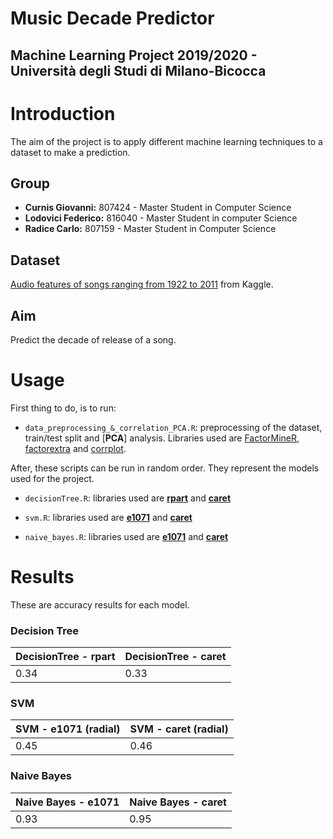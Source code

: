 # Music Decade Predictor

## Machine Learning Project 2019/2020 - Università degli Studi di Milano-Bicocca

# Introduction
The aim of the project is to apply different machine learning techniques to a dataset to make a prediction.

## Group 
* **Curnis Giovanni:** 807424 - Master Student in Computer Science
* **Lodovici Federico:** 816040 - Master Student in computer Science
* **Radice Carlo:** 807159 - Master Student in Computer Science

## Dataset

[Audio features of songs ranging from 1922 to 2011](https://www.kaggle.com/uciml/msd-audio-features) from Kaggle.

## Aim
Predict the decade of release of a song.

# Usage
First thing to do, is to run:
* ``` data_preprocessing_&_correlation_PCA.R ```: preprocessing of the dataset, train/test split and [**PCA**] analysis. Libraries used are [FactorMineR](https://www.rdocumentation.org/packages/FactoMineR/versions/2.1), [factorextra](https://www.rdocumentation.org/packages/factoextra/versions/1.0.3) and [corrplot](https://cran.r-project.org/web/packages/corrplot/vignettes/corrplot-intro.html).

After, these scripts can be run in random order. They represent the models used for the project.

* ``` decisionTree.R ```: libraries used are [**rpart**](https://www.rdocumentation.org/packages/rpart/versions/4.1-15/topics/rpart) and [**caret**](http://topepo.github.io/caret/index.html)

* ``` svm.R ```: libraries used are [**e1071**](https://www.rdocumentation.org/packages/e1071/versions/1.7-3) and [**caret**](http://topepo.github.io/caret/index.html)

* ``` naive_bayes.R ```: libraries used are [**e1071**](https://www.rdocumentation.org/packages/e1071/versions/1.7-3) and [**caret**](http://topepo.github.io/caret/index.html)

# Results
These are accuracy results for each model.

### **Decision Tree**
| DecisionTree - rpart | DecisionTree - caret |
|:--- |:--- |
| 0.34 | 0.33 |

### **SVM**
| SVM - e1071 (radial) | SVM - caret (radial) |
|:--- |:--- | 
| 0.45 | 0.46 |

### **Naive Bayes**
| Naive Bayes - e1071 | Naive Bayes - caret |
|:--- |:--- |
| 0.93 | 0.95 |

